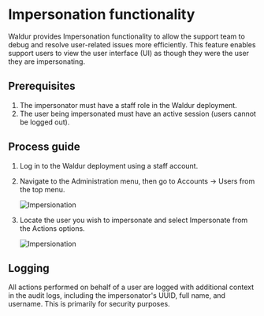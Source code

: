 # Impersonation functionality

Waldur provides Impersonation functionality to allow the support team to debug and resolve user-related issues more efficiently. This feature enables support users to view the user interface (UI) as though they were the user they are impersonating.

## Prerequisites

1. The impersonator must have a staff role in the Waldur deployment.
2. The user being impersonated must have an active session (users cannot be logged out).

## Process guide

1. Log in to the Waldur deployment using a staff account.
2. Navigate to the Administration menu, then go to Accounts → Users from the top menu.

    ![Impersionation](img/Admin_Users.png)

3. Locate the user you wish to impersonate and select Impersonate from the Actions options.

    ![Impersionation](img/User_impersionate.png)

## Logging

All actions performed on behalf of a user are logged with additional context in the audit logs, including the impersonator's UUID, full name, and username. This is primarily for security purposes.



